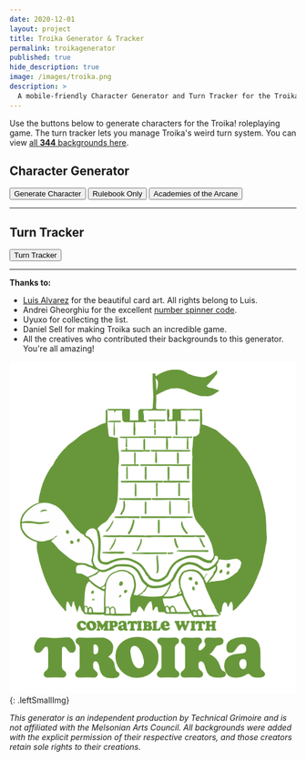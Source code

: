```yaml
---
date: 2020-12-01
layout: project
title: Troika Generator & Tracker
permalink: troikagenerator
published: true
hide_description: true
image: /images/troika.png
description: >
  A mobile-friendly Character Generator and Turn Tracker for the Troika! RPG.
---
```


Use the buttons below to generate characters for the Troika! roleplaying game. The turn tracker lets you manage Troika's weird turn system. You can view [all **344** backgrounds here](/assets/generator_resources/troika.json).

## Character Generator

<button class="troika-button" id="generateCharButton" onclick="tr_generate('chaos')">Generate Character</button>
<button class="troika-button troika-core" onclick="tr_generate('core')">Rulebook Only</button>
<button class="troika-button troika-academy" onclick="tr_generate('academy')">Academies of the Arcane</button>

<div class="troikaCharCard" id="charCard" style="display:none;">
  <p id="saveCharacter" style="text-align:center;"></p>
  <div class="row">
    <div class="col-md-6 col-12">
      <h2 style="margin-top: 10px;" id="bgName">John the Monster</h2>
      <p id="bgSrc" style="font-style:italic"></p>
    </div>
    <div class="col-md-6 col-12">
      <div class="row" style="justify-content:space-evenly;">
        <div class="troika-stat">
          <h3 id="stam">18</h3>
          <h2>Stamina</h2>
        </div>
        <div class="troika-stat">
          <h3 id="luck">13</h3>
          <h2>Luck</h2>
        </div>
        <div class="troika-stat">
          <h3 id="skill">26</h3>
          <h2>Skill</h2>
        </div>
      </div>
    </div>
    <div class="col-12">
      <h3>Description</h3>
      <p id="descr"></p>
    </div>
    <div class="col-md-6 col-12">
      <h3 class="tightSpacing">Advanced Skills & Spells</h3>
      <p>Add your Skill ( + <span id="skillpara" style="color:crimson;">5</span> ) to each of these:</p>
      <ul id="skills"></ul>
      <div id="special" style="display:none;"></div>
    </div>
    <div class="col-md-6 col-12">
      <h3>Possessions</h3>
      <p>Each item takes up one slot unless otherwise specified.</p>
      <ul id="possessions"></ul>
    </div>
  </div>
</div>


<hr>

## Turn Tracker

<div class="col tightSpacing buttonWrapper" style="align-items: initial;">
<button id="showTracker" class="troika-button" onclick="tr_showTracker()">Turn Tracker</button>
</div>

<div id="turnCard" style="display:none;">
  <div class="row">
    <div class="col-md-6 col-12">
      <div id="spinners" style="text-align:center;">
        <h3 class="tightSpacing">Player Characters</h3>
        <button class="troika-smallbtn" onclick="addPlayers()">Add More Players</button>
        <div class="row" id="playerNames"></div>
        <p><i>Delete names to remove them.</i></p>
        <h3 class="tightSpacing">Total Enemy Initiative</h3>
        <div class="number-input">
          <button onclick="this.parentNode.querySelector('input[type=number]').stepDown()"></button>
          <input class="quantity pcboxes" min="0" name="quantity" value="10" type="number" max="99" id="turnEnemy">
          <button onclick="this.parentNode.querySelector('input[type=number]').stepUp()" class="plus"></button>
        </div>
        <h3 class="tightSpacing">Henchlings</h3>
        <div class="number-input">
          <button onclick="this.parentNode.querySelector('input[type=number]').stepDown()"></button>
          <input class="quantity pcboxes" min="0" name="quantity" value="0" type="number" max="99" id="turnHench">
          <button onclick="this.parentNode.querySelector('input[type=number]').stepUp()" class="plus"></button>
        </div>
      </div>
      <div id="turnInfo" style="margin:20px;display:none;">
        <div id="tokenList">
          <h3 class="tightSpacing">Set the numbers above then click "New Round".</h3>
        </div>
        <h3 class="tightSpacing">Turn Log:<br></h3>
        <div id="turnList" style="margin:unset;overflow-y:scroll;height:200px;max-height:200px;"></div>
      </div>
      <div class="col tightSpacing buttonWrapper"><button id="newRoundbtn" class="troika-button" onclick="tr_newRound()">Start Round</button></div>
    </div>
    <div class="col-md-6 col-12">
      <div class="col tightSpacing buttonWrapper">
        <div id="troikacard">
          <div id="troikacardsides">
            <div id="troikacardfront">
            </div>
            <div id="troikacardback">
              <h3 id="backText">Back</h3>
            </div>
          </div>
        </div>
      </div>
      <div class="col tightSpacing buttonWrapper"><button id="nextTurnbtn" class="troika-button" onclick="tr_nextTurn()" style="display:none;">Next Turn</button></div>
    </div>
  </div>
</div>

<hr>

**Thanks to:**

 - [Luis Alvarez](https://www.luislikesdesign.com/) for the beautiful card art. All rights belong to Luis.
 - Andrei Gheorghiu for the excellent [number spinner code](https://stackoverflow.com/a/45396364/2611856).
 - Uyuxo for collecting the list.
 - Daniel Sell for making Troika such an incredible game.
 - All the creatives who contributed their backgrounds to this generator. You're all amazing!

![Troika-logo.png](/images/Troika-logo.png){: .leftSmallImg}

_This generator is an independent production by Technical Grimoire and is not affiliated with the Melsonian Arts Council. All backgrounds were added with the explicit permission of their respective creators, and those creators retain sole rights to their creations._

<script async src="/assets/js/seedrandom.min.js" language="javascript" type="text/javascript"></script>
<script async src="/assets/generator_resources/troika.js" charset="utf-8"></script>